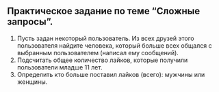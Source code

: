## Практическое задание по теме “Сложные запросы”.

1.  Пусть задан некоторый пользователь. Из всех друзей этого пользователя найдите человека, который больше всех общался с выбранным пользователем (написал ему сообщений).
2.  Подсчитать общее количество лайков, которые получили пользователи младше 11 лет.
3.  Определить кто больше поставил лайков (всего): мужчины или женщины.
